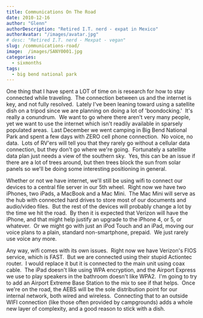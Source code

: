 ```yaml
---
title: Communications On The Road
date: 2010-12-16
author: "Glenn"
authorDescription: "Retired I.T. nerd - expat in Mexico"
authorAvatar: "/images/avatar.jpg"
# desc: "Retired I.T. nerd - Mexpat - vegan"
slug: /communications-road/
image:  /images/SANY0001.jpg
categories:
  - sixmonths
tags:
  - big bend national park
---
```

One thing that I have spent a LOT of time on is research for how to stay connected while traveling.  The connection between us and the internet is key, and not fully resolved.  Lately I've been leaning toward using a satellite dish on a tripod since we are planning on doing a lot of 'boondocking.'  It's really a conundrum.  We want to go where there aren't very many people, yet we want to use the internet which isn't readily available in sparsely populated areas.  Last December we went camping in Big Bend National Park and spent a few days with ZERO cell phone connection.  No voice, no data.  Lots of RV'ers will tell you that they rarely go without a cellular data connection, but they don't go where we're going.  Fortunately a satellite data plan just needs a view of the southern sky.  Yes, this can be an issue if there are a lot of trees around, but then trees block the sun from solar panels so we'll be doing some interesting positioning in general.

Whether or not we have internet, we'll still be using wifi to connect our devices to a central file server in our 5th wheel.  Right now we have two iPhones, two iPads, a MacBook and a Mac Mini.  The Mac Mini will serve as the hub with connected hard drives to store most of our documents and audio/video files.  But the rest of the devices will probably change a lot by the time we hit the road.  By then it is expected that Verizon will have the iPhone, and that might help justify an upgrade to the iPhone 4, or 5, or whatever.  Or we might go with just an iPod Touch and an iPad, moving our voice plans to a plain, standard non-smartphone, prepaid.  We just rarely use voice any more.

Any way, wifi comes with its own issues.  Right now we have Verizon's FIOS service, which is FAST.  But we are connected using their stupid Actiontec router.  I would replace it but it is connected to the main unit using coax cable.  The iPad doesn't like using WPA encryption, and the Airport Express we use to play speakers in the bathroom doesn't like WPA2.  I'm going to try to add an Airport Extreme Base Station to the mix to see if that helps.  Once we're on the road, the AEBS will be the sole distribution point for our internal network, both wired and wireless.  Connecting that to an outside WIFI connection (like those often provided by campgrounds) adds a whole new layer of complexity, and a good reason to stick with a dish.
